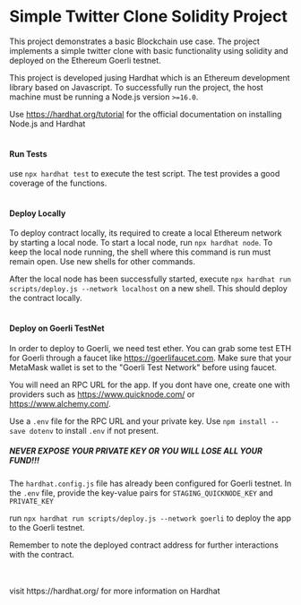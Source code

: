 # Simple Twitter Clone Solidity Project

This project demonstrates a basic Blockchain use case. The project implements a simple twitter clone with basic functionality using solidity and deployed on the Ethereum Goerli testnet. 

This project is developed jusing Hardhat which is an Ethereum development library based on Javascript. To successfully run the project, the host machine must be running a Node.js version `>=16.0`. 

Use https://hardhat.org/tutorial for the official documentation on installing Node.js and Hardhat
<br />
<br />

#### Run Tests
use `npx hardhat test` to execute the test script. The test provides a good coverage of the functions. 
<br />
<br />

#### Deploy Locally
To deploy contract locally, its required to create a local Ethereum network by starting a local node.
To start a local node, run `npx hardhat node`. To keep the local node running, the shell where this command is run must remain open. 
Use new shells for other commands. 

After the local node has been successfully started, execute `npx hardhat run scripts/deploy.js --network localhost` on a new shell.
This should deploy the contract locally. 
<br />
<br />

#### Deploy on Goerli TestNet
In order to deploy to Goerli, we need test ether. You can grab some test ETH for Goerli through a faucet like https://goerlifaucet.com. Make sure that your MetaMask wallet is set to the "Goerli Test Network" before using faucet.

You will need an RPC URL for the app. If you dont have one, create one with providers such as https://www.quicknode.com/ or https://www.alchemy.com/.

Use a `.env` file for the RPC URL and your private key. Use `npm install --save dotenv` to install `.env` if not present. 
##### NEVER EXPOSE YOUR PRIVATE KEY OR YOU WILL LOSE ALL YOUR FUND!!!

The `hardhat.config.js` file has already been configured for Goerli testnet. 
In the `.env` file, provide the key-value pairs for `STAGING_QUICKNODE_KEY` and `PRIVATE_KEY`

run `npx hardhat run scripts/deploy.js --network goerli` to deploy the app to the Goerli testnet. 

Remember to note the deployed contract address for further interactions with the contract. 

<br />
<br />
visit https://hardhat.org/ for more information on Hardhat
